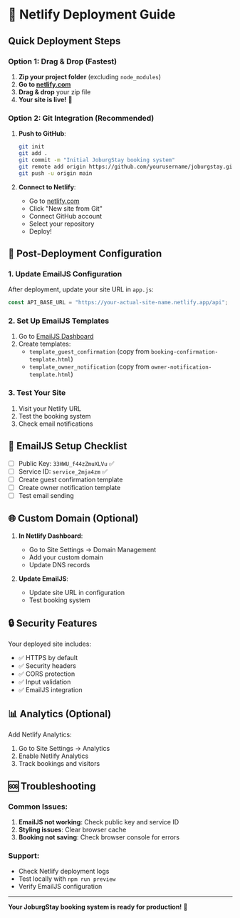 # 🚀 Netlify Deployment Guide

## Quick Deployment Steps

### Option 1: Drag & Drop (Fastest)

1. **Zip your project folder** (excluding `node_modules`)
2. **Go to [netlify.com](https://netlify.com)**
3. **Drag & drop** your zip file
4. **Your site is live!** 🎉

### Option 2: Git Integration (Recommended)

1. **Push to GitHub**:

   ```bash
   git init
   git add .
   git commit -m "Initial JoburgStay booking system"
   git remote add origin https://github.com/yourusername/joburgstay.git
   git push -u origin main
   ```

2. **Connect to Netlify**:
   - Go to [netlify.com](https://netlify.com)
   - Click "New site from Git"
   - Connect GitHub account
   - Select your repository
   - Deploy!

## 🔧 Post-Deployment Configuration

### 1. Update EmailJS Configuration

After deployment, update your site URL in `app.js`:

```javascript
const API_BASE_URL = "https://your-actual-site-name.netlify.app/api";
```

### 2. Set Up EmailJS Templates

1. Go to [EmailJS Dashboard](https://dashboard.emailjs.com/admin)
2. Create templates:
   - `template_guest_confirmation` (copy from `booking-confirmation-template.html`)
   - `template_owner_notification` (copy from `owner-notification-template.html`)

### 3. Test Your Site

1. Visit your Netlify URL
2. Test the booking system
3. Check email notifications

## 📧 EmailJS Setup Checklist

- [ ] Public Key: `33HWU_f44zZmuXLVu` ✅
- [ ] Service ID: `service_2mja4zm` ✅
- [ ] Create guest confirmation template
- [ ] Create owner notification template
- [ ] Test email sending

## 🌐 Custom Domain (Optional)

1. **In Netlify Dashboard**:

   - Go to Site Settings → Domain Management
   - Add your custom domain
   - Update DNS records

2. **Update EmailJS**:
   - Update site URL in configuration
   - Test booking system

## 🔒 Security Features

Your deployed site includes:

- ✅ HTTPS by default
- ✅ Security headers
- ✅ CORS protection
- ✅ Input validation
- ✅ EmailJS integration

## 📊 Analytics (Optional)

Add Netlify Analytics:

1. Go to Site Settings → Analytics
2. Enable Netlify Analytics
3. Track bookings and visitors

## 🆘 Troubleshooting

### Common Issues:

1. **EmailJS not working**: Check public key and service ID
2. **Styling issues**: Clear browser cache
3. **Booking not saving**: Check browser console for errors

### Support:

- Check Netlify deployment logs
- Test locally with `npm run preview`
- Verify EmailJS configuration

---

**Your JoburgStay booking system is ready for production!** 🎉
